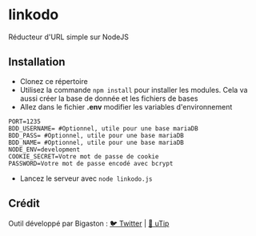 # linkodo
Réducteur d'URL simple sur NodeJS

## Installation
- Clonez ce répertoire
- Utilisez la commande `npm install` pour installer les modules. Cela va aussi créer la base de donnée et les fichiers de bases
- Allez dans le fichier **.env** modifier les variables d'environnement

```
PORT=1235
BDD_USERNAME= #Optionnel, utile pour une base mariaDB
BDD_PASS= #Optionnel, utile pour une base mariaDB
BDD_NAME= #Optionnel, utile pour une base mariaDB
NODE_ENV=development
COOKIE_SECRET=Votre mot de passe de cookie
PASSWORD=Votre mot de passe encodé avec bcrypt
```
- Lancez le serveur avec `node linkodo.js`

## Crédit
Outil développé par Bigaston : [🐦 Twitter](https://twitter.com/Bigaston) | [💸 uTip](https://utip.io/Bigaston)